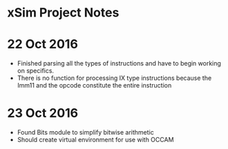 # xSim Project Notes

22 Oct 2016
===========
* Finished parsing all the types of instructions and have to begin
  working on specifics.
* There is no function for processing IX type instructions because
  the Imm11 and the opcode constitute the entire instruction

23 Oct 2016
===========
* Found Bits module to simplify bitwise arithmetic
* Should create virtual environment for use with OCCAM
